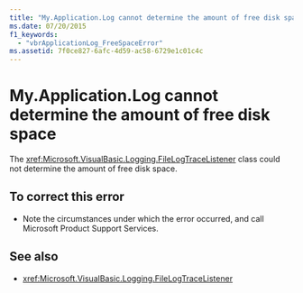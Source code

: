 ```yaml
---
title: "My.Application.Log cannot determine the amount of free disk space"
ms.date: 07/20/2015
f1_keywords: 
  - "vbrApplicationLog_FreeSpaceError"
ms.assetid: 7f0ce827-6afc-4d59-ac58-6729e1c01c4c
---
```

# My.Application.Log cannot determine the amount of free disk space
The <xref:Microsoft.VisualBasic.Logging.FileLogTraceListener> class could not determine the amount of free disk space.  
  
## To correct this error  
  
- Note the circumstances under which the error occurred, and call Microsoft Product Support Services.  
  
## See also

- <xref:Microsoft.VisualBasic.Logging.FileLogTraceListener>
